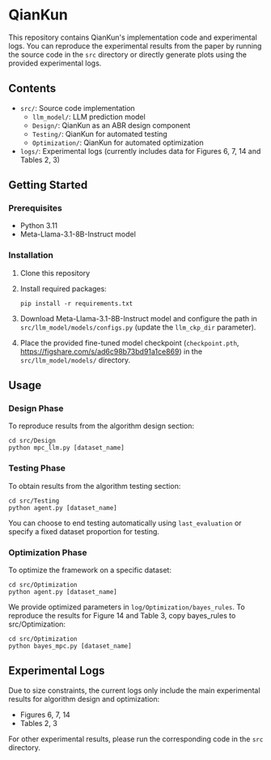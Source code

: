 # QianKun

This repository contains QianKun's implementation code and experimental logs. You can reproduce the experimental results from the paper by running the source code in the `src` directory or directly generate plots using the provided experimental logs.

## Contents

- `src/`: Source code implementation
  - `llm_model/`: LLM prediction model
  - `Design/`: QianKun as an ABR design component
  - `Testing/`: QianKun for automated testing
  - `Optimization/`: QianKun for automated optimization
- `logs/`: Experimental logs (currently includes data for Figures 6, 7, 14 and Tables 2, 3)

## Getting Started

### Prerequisites

- Python 3.11
- Meta-Llama-3.1-8B-Instruct model

### Installation

1. Clone this repository

2. Install required packages:
   ```
   pip install -r requirements.txt
   ```

3. Download Meta-Llama-3.1-8B-Instruct model and configure the path in `src/llm_model/models/configs.py` (update the `llm_ckp_dir` parameter).

4. Place the provided fine-tuned model checkpoint (`checkpoint.pth`, https://figshare.com/s/ad6c98b73bd91a1ce869) in the `src/llm_model/models/` directory.

## Usage

### Design Phase

To reproduce results from the algorithm design section:
```
cd src/Design
python mpc_llm.py [dataset_name]
```

### Testing Phase

To obtain results from the algorithm testing section:
```
cd src/Testing
python agent.py [dataset_name]
```

You can choose to end testing automatically using `last_evaluation` or specify a fixed dataset proportion for testing.

### Optimization Phase

To optimize the framework on a specific dataset:
```
cd src/Optimization
python agent.py [dataset_name]
```

We provide optimized parameters in `log/Optimization/bayes_rules`. To reproduce the results for Figure 14 and Table 3, copy bayes_rules to src/Optimization:
```
cd src/Optimization
python bayes_mpc.py [dataset_name]
```

## Experimental Logs

Due to size constraints, the current logs only include the main experimental results for algorithm design and optimization:
- Figures 6, 7, 14
- Tables 2, 3

For other experimental results, please run the corresponding code in the `src` directory.